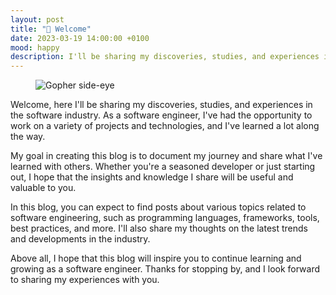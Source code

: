 ```yaml
---
layout: post
title: "👋 Welcome"
date: 2023-03-19 14:00:00 +0100
mood: happy
description: I'll be sharing my discoveries, studies, and experiences in the software industry. As a software engineer
---
```


<figure class="aligncenter">
    <img src="{{ "images/code-banner.png" | absolute_url }}" alt="Gopher side-eye" />
</figure>

Welcome, here I'll be sharing my discoveries, studies, and experiences in the software industry. As a software engineer, I've had the opportunity to work on a variety of projects and technologies, and I've learned a lot along the way.

My goal in creating this blog is to document my journey and share what I've learned with others. Whether you're a seasoned developer or just starting out, I hope that the insights and knowledge I share will be useful and valuable to you.

In this blog, you can expect to find posts about various topics related to software engineering, such as programming languages, frameworks, tools, best practices, and more. I'll also share my thoughts on the latest trends and developments in the industry.

Above all, I hope that this blog will inspire you to continue learning and growing as a software engineer. Thanks for stopping by, and I look forward to sharing my experiences with you.
